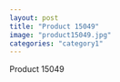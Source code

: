 ```yaml
---
layout: post
title: "Product 15049"
image: "product15049.jpg"
categories: "category1"
---
```

Product 15049
